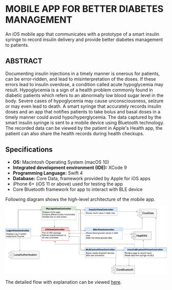 # MOBILE APP FOR BETTER DIABETES MANAGEMENT

An iOS mobile app that communicates with a prototype of a smart insulin syringe to record insulin delivery and provide better diabetes management to patients.

## ABSTRACT
Documenting insulin injections in a timely manner is onerous for patients, can be error-ridden, and lead to misinterpretation of the doses. If these errors lead to insulin overdose, a condition called acute hypoglycemia may result. Hypoglycemia is a sign of a health problem commonly found in diabetic patients which refers to an abnormally low blood sugar level in the body. Severe cases of hypoglycemia may cause unconsciousness, seizure or may even lead to death. A smart syringe that accurately records insulin doses and an app that notifies patients to take bolus and basal doses in a timely manner could avoid hypo/hyperglycemia. The data captured by the smart insulin syringe is sent to a mobile device using Bluetooth technology. The recorded data can be viewed by the patient in Apple's Health app, the patient can also share the health records during health checkups.

## Specifications

* **OS:** Macintosh Operating System (macOS 10)
* **Integrated development environment (IDE):** XCode 9
* **Programming Language:** Swift 4
* **Database:** Core Data, framework provided by Apple for iOS apps
* iPhone 6+ (iOS 11 or above) used for testing the app
* Core Bluetooth framework for app to interact with BLE device

Following diagram shows the high-level architecture of the mobile app.

![classdiagram](https://github.com/DasRaseswari/Mobile-App-for-better-Diabetes-Management/blob/master/media/Passenger.png "Class Diagram")

The detailed flow with explanation can be viewed [here](app/README.md).



 
    
